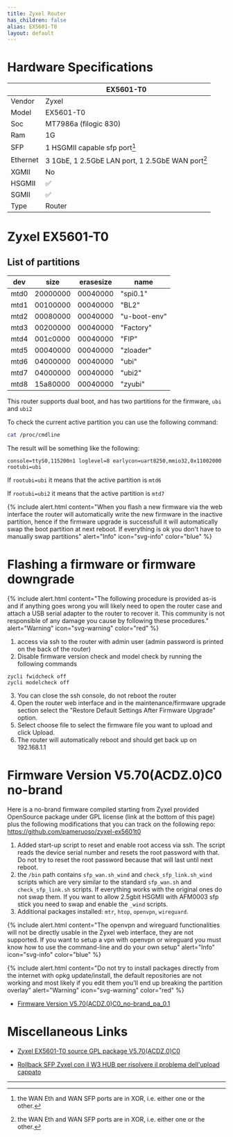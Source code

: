 ```yaml
---
title: Zyxel Router
has_children: false
alias: EX5601-T0
layout: default
---
```


# Hardware Specifications

|          | EX5601-T0                                          |
| -------- | ---------------------------------------------------|
| Vendor   | Zyxel                                              |
| Model    | EX5601-T0                                          |
| Soc      | MT7986a (filogic 830)                              |
| Ram      | 1G                                                 |
| SFP      | 1 HSGMII capable sfp port[^xor]                    |
| Ethernet | 3 1GbE, 1 2.5GbE LAN port, 1 2.5GbE WAN port[^xor] |
| XGMII    | No                                                 |
| HSGMII   | ✅                                                |
| SGMII    | ✅                                                |
| Type     | Router                                             |

# Zyxel EX5601-T0
## List of partitions

| dev  | size     | erasesize | name          |
| ---- | -------- | --------- | ------------- |
| mtd0 | 20000000 | 00040000  | "spi0.1"      |
| mtd1 | 00100000 | 00040000  | "BL2"         |
| mtd2 | 00080000 | 00040000  | "u-boot-env"  |
| mtd3 | 00200000 | 00040000  | "Factory"     |
| mtd4 | 001c0000 | 00040000  | "FIP"         |
| mtd5 | 00040000 | 00040000  | "zloader"     |
| mtd6 | 04000000 | 00040000  | "ubi"         |
| mtd7 | 04000000 | 00040000  | "ubi2"        |
| mtd8 | 15a80000 | 00040000  | "zyubi"       |

This router supports dual boot, and has two partitions for the firmware, `ubi` and `ubi2`

To check the current active partition you can use the following command:
```sh
cat /proc/cmdline
```
The result will be something like the following:
```
console=ttyS0,115200n1 loglevel=8 earlycon=uart8250,mmio32,0x11002000 rootubi=ubi
```
If `rootubi=ubi` it means that the active partition is `mtd6`

If `rootubi=ubi2` it means that the active partition is `mtd7`

{% include alert.html content="When you flash a new firmware via the web interface the router will automatically write the new firmware in the inactive partition, hence if the firmware upgrade is successfull it will automatically swap the boot partition at next reboot. If everything is ok you don't have to manually swap partitions" alert="Info" icon="svg-info" color="blue" %}

# Flashing a firmware or firmware downgrade

{% include alert.html content="The following procedure is provided as-is and if anything goes wrong you will likely need to open the router case and attach a USB serial adapter to the router to recover it.
This community is not responsible of any damage you cause by following these procedures." alert="Warning" icon="svg-warning" color="red" %}

1. access via ssh to the router with admin user (admin password is printed on the back of the router)
2. Disable firmware version check and model check by running the following commands
```
zycli fwidcheck off
zycli modelcheck off
```
3. You can close the ssh console, do not reboot the router
4. Open the router web interface and in the maintenance/firmware upgrade section select the "Restore Default Settings After Firmware Upgrade" option.
5. Select choose file to select the firmware file you want to upload and click Upload.
6. The router will automatically reboot and should get back up on 192.168.1.1

# Firmware Version V5.70(ACDZ.0)C0 no-brand

Here is a no-brand firmware compiled starting from Zyxel provided OpenSource package under GPL license (link at the bottom of this page) plus the following modifications that you can track on the following repo:
https://github.com/pameruoso/zyxel-ex5601t0

1. Added start-up script to reset and enable root access via ssh.
The script reads the device serial number and resets the root password with that. Do not try to reset the root password because that will last until next reboot.
2. the `/bin` path contains `sfp_wan.sh_wind` and `check_sfp_link.sh_wind` scripts which are very similar to the standard `sfp_wan.sh` and `check_sfp_link.sh` scripts. If everything works with the original ones do not swap them. If you want to allow 2.5gbit HSGMII with AFM0003 sfp stick you need to swap and enable the `_wind` scripts.
3. Additional packages installed: `mtr`, `htop`, `openvpn`, `wireguard`.

{% include alert.html content="The openvpn and wireguard functionalities will not be directly usable in the Zyxel web interface, they are not supported. If you want to setup a vpn with openvpn or wireguard you must know how to use the command-line and do your own setup" alert="Info" icon="svg-info" color="blue" %}

{% include alert.html content="Do not try to install packages directly from the internet with opkg update/install, the default repositories are not working and most likely if you edit them you'll end up breaking the partition overlay" alert="Warning" icon="svg-warning" color="red" %}

- [Firmware Version V5.70(ACDZ.0)C0_no-brand_pa_0.1](https://mega.nz/file/OJxBCKqR#z31OiJwY6_iaDtj_yrOTrx1oKnFEdnm4Rh0pi3wRtoE)



# Miscellaneous Links

- [Zyxel EX5601-T0 source GPL package V5.70(ACDZ.0)C0](https://github.com/ErnyTech/zyxel-ex5601t0)

- [Rollback SFP Zyxel con il W3 HUB per risolvere il problema dell'upload cappato](https://forum.fibra.click/d/36541-rollback-sfp-zyxel-con-il-w3-hub-per-risolvere-il-problema-dellupload-cappato)


---

[^xor]: the WAN Eth and WAN SFP ports are in XOR, i.e. either one or the other.
